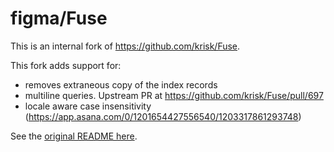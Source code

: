 # figma/Fuse

This is an internal fork of https://github.com/krisk/Fuse.

This fork adds support for:

* removes extraneous copy of the index records
* multiline queries. Upstream PR at https://github.com/krisk/Fuse/pull/697
* locale aware case insensitivity (https://app.asana.com/0/1201654427556540/1203317861293748)

See the [original README here](README_ORIGINAL.md).
